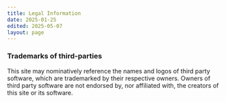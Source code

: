 ```yaml
---
title: Legal Information
date: 2025-01-25
edited: 2025-05-07
layout: page
---
```


### Trademarks of third-parties

This site may nominatively reference the names and logos of third party
software, which are trademarked by their respective owners. Owners of third
party software are not endorsed by, nor affiliated with, the creators of this
site or its software.


